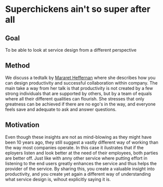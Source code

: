 # Superchickens ain't so super after all

## Goal

To be able to look at service design from a different perspective

## Method

We discuss a tedtalk by [Mararet Heffernan](https://www.ted.com/talks/margaret_heffernan_why_it_s_time_to_forget_the_pecking_order_at_work) where she describes how you can design productivity and successful collaboration within company. The main take a way from her talk is that productivity is not created by a few strong individuals that are supported by others, but by a team of equals where all their different qualities can flourish. She stresses that only greatness can be achieved if there are no ego's in the way, and everyone feels save and adequate to ask and answer questions.

## Motivation

Even though these insights are not as mind-blowing as they might have been 10 years ago, they still suggest a vastly different way of working than the way most companies operate. In this case it ilustrates that if the eployers listen and look better at the need of their employees, both parties are better off. Just like with anny other service where putting effort in listening to the end users greatly enhances the service and thus helps the provider of the service. By sharing this, you create a valuable insight into productivity, and you create yet again a different way of understanding what service design is, wihout explicitly saying it is. 
